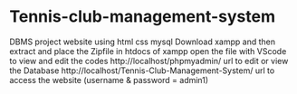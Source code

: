 # Tennis-club-management-system
DBMS project website using html css mysql
Download xampp and then extract and place the Zipfile in htdocs of xampp
open the file with VScode to view and edit the codes 
http://localhost/phpmyadmin/ url to edit or view the Database
http://localhost/Tennis-Club-Management-System/ url to access the website (username & password = admin1)
